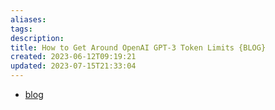 ```yaml
---
aliases: 
tags: 
description:
title: How to Get Around OpenAI GPT-3 Token Limits {BLOG}
created: 2023-06-12T09:19:21
updated: 2023-07-15T21:33:04
---
```

- [blog](https://blog.devgenius.io/how-to-get-around-openai-gpt-3-token-limits-b11583691b32)
